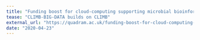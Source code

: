 ```yaml
---
title: "Funding boost for cloud-computing supporting microbial bioinformatics"
tease: "CLIMB-BIG-DATA builds on CLIMB"
external_url: "https://quadram.ac.uk/funding-boost-for-cloud-computing-supporting-microbial-bioinformatics/"
date: "2020-04-23"
---
```

